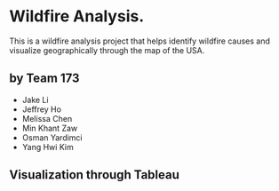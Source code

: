 # Wildfire Analysis.

This is a wildfire analysis project that helps identify wildfire causes and visualize geographically through the map of the USA. <br />

## by Team 173

- Jake Li
- Jeffrey Ho
- Melissa Chen
- Min Khant Zaw
- Osman Yardimci
- Yang Hwi Kim 

## Visualization through Tableau

